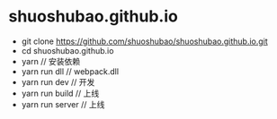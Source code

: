 # shuoshubao.github.io

* git clone https://github.com/shuoshubao/shuoshubao.github.io.git
* cd shuoshubao.github.io
* yarn // 安装依赖
* yarn run dll // webpack.dll
* yarn run dev // 开发
* yarn run build // 上线
* yarn run server // 上线
